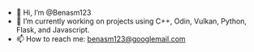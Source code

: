 - 👋 Hi, I’m @Benasm123
- 🌱 I’m currently working on projects using C++, Odin, Vulkan, Python, Flask, and Javascript.
- 📫 How to reach me: benasm123@googlemail.com

